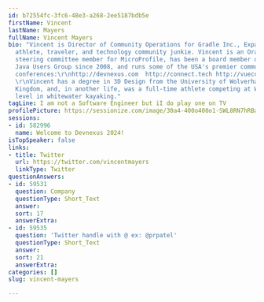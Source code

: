 ```yaml
---
id: b72554fc-3fc6-48e3-a268-2ee5187bdb5e
firstName: Vincent
lastName: Mayers
fullName: Vincent Mayers
bio: "Vincent is Director of Community Operations for Gradle Inc., Expat Brit, Artist,
  athlete, traveler, and technology community junkie. Vincent is an Oracle Java Champion,
  steering committee member for MicroProfile, has been a board member of the Atlanta
  Java Users Group since 2008, and runs some of the USA's premier community technology
  conferences:\r\nhttp://devnexus.com  http://connect.tech http://vueconf.us \r\n
  \r\nVincent has a degree in 3D Design from the University of Wolverhampton, United
  Kingdom, and, in another life, was a full-time athlete competing at World Championship
  level in whitewater kayaking."
tagLine: I am not a Software Engineer but iI do play one on TV
profilePicture: https://sessionize.com/image/30a4-400o400o1-SWL8RN7hRBagtnMT32ffhU.jpg
sessions:
- id: 582996
  name: Welcome to Devnexus 2024!
isTopSpeaker: false
links:
- title: Twitter
  url: https://twitter.com/vincentmayers
  linkType: Twitter
questionAnswers:
- id: 59531
  question: Company
  questionType: Short_Text
  answer: 
  sort: 17
  answerExtra: 
- id: 59535
  question: 'Twitter handle with @ ex: @prpatel'
  questionType: Short_Text
  answer: 
  sort: 21
  answerExtra: 
categories: []
slug: vincent-mayers

---
```

